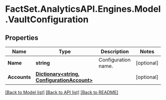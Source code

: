# FactSet.AnalyticsAPI.Engines.Model.VaultConfiguration

## Properties

Name | Type | Description | Notes
------------ | ------------- | ------------- | -------------
**Name** | **string** | Configuration name. | [optional] 
**Accounts** | [**Dictionary&lt;string, ConfigurationAccount&gt;**](ConfigurationAccount.md) |  | [optional] 

[[Back to Model list]](../README.md#documentation-for-models) [[Back to API list]](../README.md#documentation-for-api-endpoints) [[Back to README]](../README.md)

